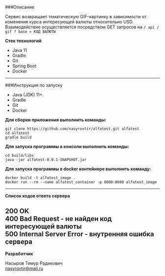 ###Описание

Сервис возвращает тематическую GIF-картинку в зависимости от изменения курса интересующей валюты относительно USD.<br>
Взаимодействие осуществляется посредством GET запросов на
`
/ api / gif ? base = КОД ВАЛЮТЫ
`

**Стек технологий**

- Java 11
- Gradle
- Git
- Spring Boot
- Docker
---
###Инструкция по запуску

- Java (JDK) 11+.
- Gradle
- Git
- Docker

**Для сборки приложения выполнить команды:**
```
git clone https://github.com/nasyrovtir/alfatest.git alfatest
cd alfatest
gradle build
```
**Для запуска программы в консоли выполнить команды:**
```
cd build/libs
java -jar alfatest-0.0.1-SNAPSHOT.jar
```
**Для запуска программы в docker контейнере выполнить команду:**
```
docker build -t alfatest_image .
docker run --rm --name alfatest_container -p 8080:8080 alfatest_image
```
---
**Список кодов ответа сервера**

200 OK<br>
400 Bad Request - не найден код интересующей валюты<br>
500 Internal Server Error - внутренняя ошибка сервера<br>
---
**Разработчик**

Насыров Тимур Радикович <br>
[nasyrovtir@mail.ru](mailto:nasyrovtir@mail.ru)
